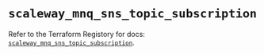 # `scaleway_mnq_sns_topic_subscription`

Refer to the Terraform Registory for docs: [`scaleway_mnq_sns_topic_subscription`](https://registry.terraform.io/providers/scaleway/scaleway/2.39.0/docs/resources/mnq_sns_topic_subscription).
